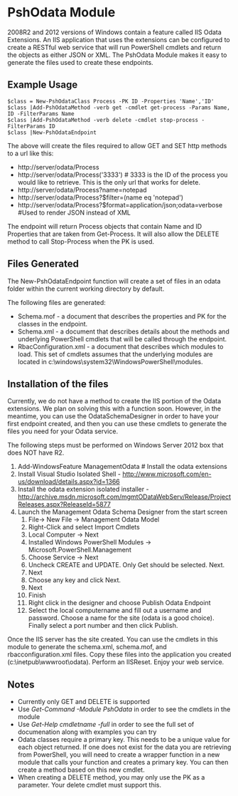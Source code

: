 # PshOdata Module

2008R2 and 2012 versions of Windows contain a feature called IIS Odata Extensions.  An IIS application that uses the extensions can be configured to create a RESTful web service that will run PowerShell cmdlets and return the objects as either JSON or XML.  The PshOdata Module makes it easy to generate the files used to create these endpoints.

## Example Usage
````
$class = New-PshOdataClass Process -PK ID -Properties 'Name','ID'
$class |Add-PshOdataMethod -verb get -cmdlet get-process -Params Name, ID -FilterParams Name
$class |Add-PshOdataMethod -verb delete -cmdlet stop-process -FilterParams ID
$class |New-PshOdataEndpoint
````

The above will create the files required to allow GET and SET http methods to a url like this:
* http://server/odata/Process
* http://server/odata/Process('3333') # 3333 is the ID of the process you would like to retrieve.  This is the only url that works for delete.
* http://server/odata/Process?name=notepad
* http://server/odata/Process?$filter=(name eq 'notepad')
* http://server/odata/Process?$format=application/json;odata=verbose #Used to render JSON instead of XML

The endpoint will return Process objects that contain Name and ID Properties that are taken from Get-Process.  It will also allow the DELETE
method to call Stop-Process when the PK is used.

## Files Generated

The New-PshOdataEndpoint function will create a set of files in an odata folder within the current working directory by default.

The following files are generated:
* Schema.mof - a document that describes the properties and PK for the classes in the endpoint.
* Schema.xml - a document that describes details about the methods and underlying PowerShell cmdlets that will be called through the endpoint.
* RbacConfiguration.xml - a document that describes which modules to load.  This set of cmdlets assumes that the underlying modules are located in c:\windows\system32\WindowsPowerShell\modules.

## Installation of the files

Currently, we do not have a method to create the IIS portion of the Odata extensions.  We plan on solving this with a function soon.  However, in the meantime, you can use the OdataSchemaDesigner in order to have your first endpoint created, and then you can use these cmdlets to generate the files you need for your Odata service.

The following steps must be performed on Windows Server 2012 box that does NOT have R2.

1. Add-WindowsFeature ManagementOdata # Install the odata extensions
1. Install Visual Studio Isolated Shell - http://www.microsoft.com/en-us/download/details.aspx?id=1366
1. Install the odata extension isolated installer - http://archive.msdn.microsoft.com/mgmtODataWebServ/Release/ProjectReleases.aspx?ReleaseId=5877
1. Launch the Management Odata Schema Designer from the start screen
   1. File-> New File -> Management Odata Model
   1. Right-Click and select Import Cmdlets
   1. Local Computer -> Next
   1. Installed Windows PowerShell Modules -> Microsoft.PowerShell.Management
   1. Choose Service -> Next
   1. Uncheck CREATE and UPDATE.  Only Get should be selected. Next.
   1. Next
   1. Choose any key and click Next.
   1. Next
   1. Finish
   1. Right click in the designer and choose Publish Odata Endpoint
   1. Select the local computername and fill out a username and password.  Choose a name for the site (odata is a good choice).  Finally select a port number and then click Publish.

Once the IIS server has the site created.  You can use the cmdlets in this module to generate the schema.xml, schema.mof, and rbacconfiguration.xml files.  Copy these files into the application you created (c:\inetpub\wwwroot\odata).  Perform an IISReset.  Enjoy your web service.

## Notes

* Currently only GET and DELETE is supported
* Use *Get-Command -Module PshOdata* in order to see the cmdlets in the module
* Use *Get-Help cmdletname -full* in order to see the full set of documenation along with examples you can try
* Odata classes require a primary key.  This needs to be a unique value for each object returned.  If one does not exist for the data you are retrieving from PowerShell, you will need to create a wrapper function in a new module that calls your function and creates a primary key.  You can then create a method based on this new cmdlet.
* When creating a DELETE method, you may only use the PK as a parameter.  Your delete cmdlet must support this.
